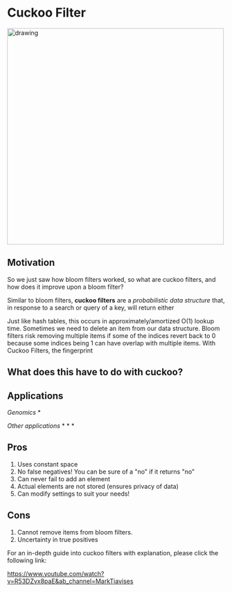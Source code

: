 # Cuckoo Filter

<img src="https://i.ibb.co/34WQTrB/cuckoo-filter.png" alt="drawing" width="500"/> 

## Motivation

So we just saw how bloom filters worked, so what are cuckoo filters, and how does it improve upon a bloom filter?

Similar to bloom filters, **cuckoo filters** are a *probabilistic data structure* that, in response to a search or query of a key, will return either


Just like hash tables, this occurs in approximately/amortized O(1) lookup time. Sometimes we need to delete an item from our data structure. Bloom filters
risk removing multiple items if some of the indices revert back to 0 because some indices being 1 can have overlap with multiple items. With Cuckoo Filters,
the fingerprint 

## What does this have to do with cuckoo?


## Applications
*Genomics*
* 

*Other applications*
* 
* 
* 

## Pros
1. Uses constant space
2. No false negatives! You can be sure of a "no" if it returns "no"
3. Can never fail to add an element
4. Actual elements are not stored (ensures privacy of data)
5. Can modify settings to suit your needs!

## Cons
1. Cannot remove items from bloom filters.
2. Uncertainty in true positives

For an in-depth guide into cuckoo filters with explanation, please click the following link:

https://www.youtube.com/watch?v=R53DZvx8paE&ab_channel=MarkTiavises